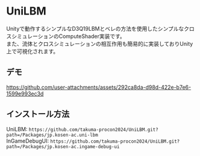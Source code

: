﻿# UniLBM

Unityで動作するシンプルなD3Q19LBMとベレの方法を使用したシンプルなクロスシミュレーションのComputeShader実装です。  
また、流体とクロスシミュレーションの相互作用も簡易的に実装しておりUnity上で可視化されます。

## デモ
https://github.com/user-attachments/assets/292ca8da-d98d-422e-b7e6-1599e993ec3d

## インストール方法

UniLBM: `https://github.com/takuma-procon2024/UniLBM.git?path=/Packages/jp.kosen-ac.uni-lbm`  
InGameDebugUI: `https://github.com/takuma-procon2024/UniLBM.git?path=/Packages/jp.kosen-ac.ingame-debug-ui`
